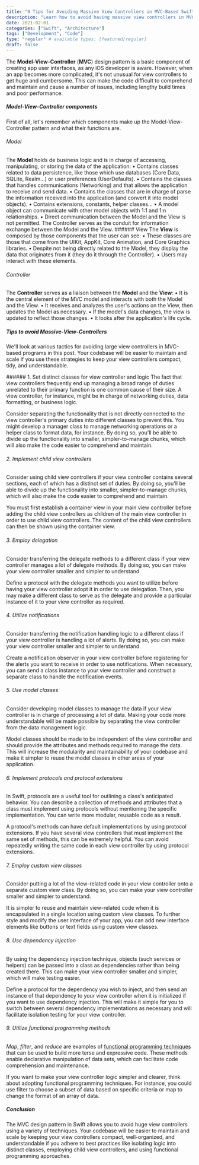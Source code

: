 ```yaml
---
title: "9 Tips for Avoiding Massive View Controllers in MVC-Based Swift Apps"
description: "Learn how to avoid having massive view controllers in MVC-based Swift apps with these 9 tips for keeping your code well-organized, maintainable, and scalable."
date: 2021-02-01
categories: ["Swift", "Architecture"]
tags: ["Development", "Code"]
type: "regular" # available types: [featured/regular]
draft: false
---
```

The **Model-View-Controller** (**MVC**) design pattern is a basic component of creating app user interfaces, as any iOS developer is aware. However, when an app becomes more complicated, it's not unusual for view controllers to get huge and cumbersome. This can make the code difficult to comprehend and maintain and cause a number of issues, including lengthy build times and poor performance.

##### Model-View-Controller components
First of all, let's remember which components make up the Model-View-Controller pattern and what their functions are.
###### Model
The **Model** holds de business logic and is in charge of accessing, manipulating, or storing the data of the application:
•	Contains classes related to data persistence, like those which use databases (Core Data, SQLite, Realm...) or user preferences (UserDefaults).
•	Contains the classes that handles communications (Networking) and that allows the application to receive and send data.
•	Contains the classes that are in charge of parse the information received into the application (and convert it into model objects).
•	Contains extensions, constants, helper classes...
•	A model object can communicate with other model objects with 1:1 and 1:n relationships.
•	Direct communication between the Model and the View is not permitted. The Controller serves as the conduit for information exchange between the Model and the View.
###### View
The **View** is composed by those components that the user can see:
• These classes are those that come from the UIKit, AppKit, Core Animation, and Core Graphics libraries.
• Despite not being directly related to the Model, they display the data that originates from it (they do it through the Controller).
• Users may interact with these elements.
###### Controller
The **Controller** serves as a liaison between the **Model** and the **View**:
• It is the central element of the MVC model and interacts with both the Model and the View.
• It receives and analyzes the user's actions on the View, then updates the Model as necessary.
• If the model's data changes, the view is updated to reflect those changes.
• It looks after the application's life cycle.

##### Tips to avoid Massive-View-Controllers
We'll look at various tactics for avoiding large view controllers in MVC-based programs in this post. Your codebase will be easier to maintain and scale if you use these strategies to keep your view controllers compact, tidy, and understandable.

###### 1. Set distinct classes for view controller and  logic
The fact that view controllers frequently end up managing a broad range of duties unrelated to their primary function is one common cause of their size. A view controller, for instance, might be in charge of networking duties, data formatting, or business logic.

Consider separating the functionality that is not directly connected to the view controller's primary duties into different classes to prevent this. You might develop a manager class to manage networking operations or a helper class to format data, for instance. By doing so, you'll be able to divide up the functionality into smaller, simpler-to-manage chunks, which will also make the code easier to comprehend and maintain.

###### 2. Implement child view controllers
Consider using child view controllers if your view controller contains several sections, each of which has a distinct set of duties. By doing so, you'll be able to divide up the functionality into smaller, simpler-to-manage chunks, which will also make the code easier to comprehend and maintain.

You must first establish a container view in your main view controller before adding the child view controllers as children of the main view controller in order to use child view controllers. The content of the child view controllers can then be shown using the container view.

###### 3. Employ delegation
Consider transferring the delegate methods to a different class if your view controller manages a lot of delegate methods. By doing so, you can make your view controller smaller and simpler to understand.

Define a protocol with the delegate methods you want to utilize before having your view controller adopt it in order to use delegation. Then, you may make a different class to serve as the delegate and provide a particular instance of it to your view controller as required.

###### 4. Utilize notifications
Consider transferring the notification handling logic to a different class if your view controller is handling a lot of alerts. By doing so, you can make your view controller smaller and simpler to understand.

Create a notification observer in your view controller before registering for the alerts you want to receive in order to use notifications. When necessary, you can send a class instance to your view controller and construct a separate class to handle the notification events.


###### 5. Use model classes
Consider developing model classes to manage the data if your view controller is in charge of processing a lot of data. Making your code more understandable will be made possible by separating the view controller from the data management logic.

Model classes should be made to be independent of the view controller and should provide the attributes and methods required to manage the data. This will increase the modularity and maintainability of your codebase and make it simpler to reuse the model classes in other areas of your application.

###### 6. Implement protocols and protocol extensions
In Swift, protocols are a useful tool for outlining a class's anticipated behavior. You can describe a collection of methods and attributes that a class must implement using protocols without mentioning the specific implementation. You can write more modular, reusable code as a result.

A protocol's methods can have default implementations by using protocol extensions. If you have several view controllers that must implement the same set of methods, this can be extremely helpful. You can avoid repeatedly writing the same code in each view controller by using protocol extensions.

###### 7. Employ custom view classes
Consider putting a lot of the view-related code in your view controller onto a separate custom view class. By doing so, you can make your view controller smaller and simpler to understand.

It is simpler to reuse and maintain view-related code when it is encapsulated in a single location using custom view classes. To further style and modify the user interface of your app, you can add new interface elements like buttons or text fields using custom view classes.

###### 8. Use dependency injection
By using the dependency injection technique, objects (such services or helpers) can be passed into a class as dependencies rather than being created there. This can make your view controller smaller and simpler, which will make testing easier.

Define a protocol for the dependency you wish to inject, and then send an instance of that dependency to your view controller when it is initialized if you want to use dependency injection. This will make it simple for you to switch between several dependency implementations as necessary and will facilitate isolation testing for your view controller.

###### 9. Utilize functional programming methods
*Map*, *filter*, and *reduce* are examples of [functional programming techniques](https://raulferrer.dev/blog/swift_high_order_functions/) that can be used to build more terse and expressive code. These methods enable declarative manipulation of data sets, which can facilitate code comprehension and maintenance.

If you want to make your view controller logic simpler and clearer, think about adopting functional programming techniques. For instance, you could use filter to choose a subset of data based on specific criteria or map to change the format of an array of data.

##### Conclusion
The MVC design pattern in Swift allows you to avoid huge view controllers using a variety of techniques. Your codebase will be easier to maintain and scale by keeping your view controllers compact, well-organized, and understandable if you adhere to best practices like isolating logic into distinct classes, employing child view controllers, and using functional programming approaches.
